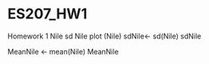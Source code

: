 # ES207_HW1
Homework 1
Nile
sd Nile
plot (Nile)
sdNile<- sd(Nile)
sdNile

MeanNile <- mean(Nile)
MeanNile

